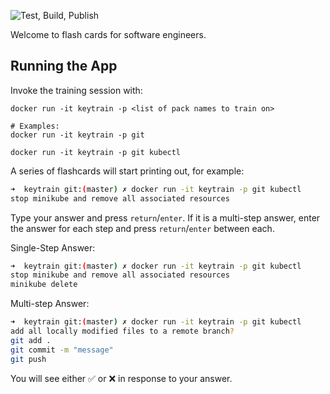 ![Test, Build, Publish](https://github.com/crosleythomas/keytrain/workflows/Test,%20Build,%20Publish/badge.svg)

Welcome to flash cards for software engineers.

## Running the App

Invoke the training session with:
```
docker run -it keytrain -p <list of pack names to train on>

# Examples:
docker run -it keytrain -p git

docker run -it keytrain -p git kubectl
```

A series of flashcards will start printing out, for example:
```bash
➜  keytrain git:(master) ✗ docker run -it keytrain -p git kubectl
stop minikube and remove all associated resources
```

Type your answer and press `return`/`enter`.  If it is a multi-step answer,
enter the answer for each step and press `return`/`enter` between each.

Single-Step Answer:
```bash
➜  keytrain git:(master) ✗ docker run -it keytrain -p git kubectl
stop minikube and remove all associated resources
minikube delete
``` 

Multi-step Answer:
```bash
➜  keytrain git:(master) ✗ docker run -it keytrain -p git kubectl
add all locally modified files to a remote branch?
git add .
git commit -m "message"
git push
```

You will see either :white_check_mark: or :x: in response to your answer.
